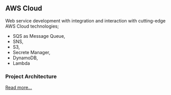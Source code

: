 ## AWS Cloud
Web service development with integration and interaction with cutting-edge AWS Cloud technologies; 

- SQS as Message Queue, 
- SNS, 
- S3, 
- Secrete Manager, 
- DynamoDB, 
- Lambda

### Project Architecture
[Read more...](https://www.notion.so/Cloud-Fundamentals-AWS-Services-for-C-Developers-ae73c952d37549b48ed33fbdb7acde60?pvs=4)

